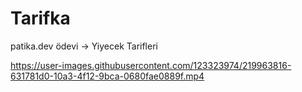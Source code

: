 # Tarifka
patika.dev ödevi -> Yiyecek Tarifleri


https://user-images.githubusercontent.com/123323974/219963816-631781d0-10a3-4f12-9bca-0680fae0889f.mp4

